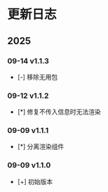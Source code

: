 # 更新日志

## 2025

### 09-14 v1.1.3

- [-] 移除无用包

### 09-12 v1.1.2

- [*] 修复不传入信息时无法渲染

### 09-09 v1.1.1

- [*] 分离渲染组件

### 09-09 v1.1.0

- [+] 初始版本
